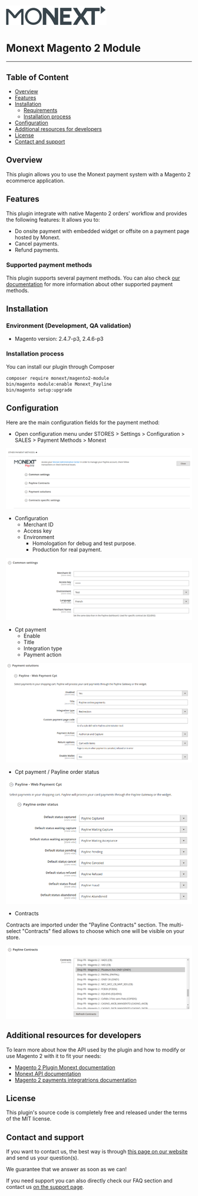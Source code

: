 # [![Monext Logo](doc/logo-monext.svg)](https://www.monext.fr/)

# Monext Magento 2 Module




----

## Table of Content

* [Overview](#overview)
* [Features](#features)
* [Installation](#installation)
    * [Requirements](#requirements)
    * [Installation process](#installation-process)
* [Configuration](#configuration)
* [Additional resources for developers](#additional-resources-for-developers)
* [License](#license)
* [Contact and support](#contact-and-support)

## Overview

This plugin allows you to use the Monext payment system with a Magento 2 ecommerce application.


## Features

This plugin integrate with native Magento 2 orders' workflow and provides the following features:
It allows you to:
* Do onsite payment with embedded widget or offsite on a payment page hosted by Monext.
* Cancel payments.
* Refund payments.

### Supported payment methods

This plugin supports several payment methods.
You can also check [our documentation](https://docs.monext.fr/display/DT/Payment+Method) for more information about other supported payment methods.

## Installation

### Environment (Development, QA validation)
* Magento version: 2.4.7-p3, 2.4.6-p3

### Installation process

You can install our plugin through Composer

```
composer require monext/magento2-module
bin/magento module:enable Monext_Payline
bin/magento setup:upgrade
```


## Configuration

Here are the main configuration fields for the payment method:

* Open configuration menu under STORES > Settings > Configuration > SALES > Payment Methods > Monext

![Screenshot showing payment method configuration in backoffice](doc/config.png)

* Configuration
    * Merchant ID
    * Access key
    * Environment
        * Homologation for debug and test purpose.
        * Production for real payment.
      
![Screenshot showing payment method configuration common in backoffice](doc/config_common.png)

* Cpt payment
    * Enable
    * Title
    * Integration type
    * Payment action

![Screenshot showing payment method configuration cpt in backoffice](doc/config_cpt.png)

* Cpt payment / Payline order status

![Screenshot showing payment method configuration status in backoffice](doc/config_cpt_status.png)

* Contracts

Contracts are imported under the "Payline Contracts" section.
The multi-select "Contracts" fied allows to choose which one will be visible on your store.

![Screenshot showing payment method configuration contract in backoffice](doc/config_contract.png)


## Additional resources for developers

To learn more about how the API used by the plugin and how to modify or use Magento 2 with it to fit your needs:
* [Magento 2 Plugin Monext documentation](https://docs.monext.fr/display/DT/Magento+2+Plugin)
* [Monext API documentation](https://api-docs.retail.monext.com/reference/getting-started-with-your-api)
* [Magento 2 payments integratrions documentation](https://developer.adobe.com/commerce/php/development/payments-integrations/)

## License

This plugin's source code is completely free and released under the terms of the MIT license.

## Contact and support

If you want to contact us, the best way is through [this page on our website](https://www.monext.fr/gardons-le-contact) and send us your question(s).

We guarantee that we answer as soon as we can!

If you need support you can also directly check our FAQ section and contact us [on the support page](https://support.payline.com/hc/fr).
